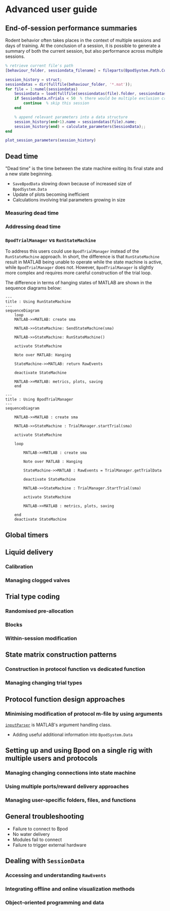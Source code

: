 # Advanced user guide

## End-of-session performance summaries
Rodent behavior often takes places in the context of multiple sessions and days of training. At the conclusion of a session, it is possible to generate a summary of both the current session, but also performance across multiple sessions.

```matlab
% retrieve current file's path
[behaviour_folder, sessiondata_filename] = fileparts(BpodSystem.Path.CurrentDataFile);

session_history = struct;
sessiondatas = dir(fullfile(behaviour_folder, '*.mat'));
for file = 1:numel(sessiondatas)
    SessionData = load(fullfile(sessiondatas(file).folder, sessiondatas(file).name), 'SessionData');
    if SessionData.nTrials < 50  % there would be multiple exclusion criteria
        continue  % skip this session
    end

    % append relevant parameters into a data structure
    session_history(end+1).name = sessiondatas(file).name;
    session_history(end) = calculate_parameters(SessionData);;
end

plot_session_parameters(session_history)
```

## Dead time
"Dead time" is the time between the state machine exiting its final state and a new state beginning.

- `SaveBpodData` slowing down because of increased size of `BpodSystem.Data`
- Update of plots becoming inefficient
- Calculations involving trial parameters growing in size

### Measuring dead time

### Addressing dead time

### `BpodTrialManager` vs `RunStateMachine`
To address this users could use `BpodTrialManager` instead of the `RunStateMachine` approach. In short, the difference is that `RunStateMachine` result in MATLAB being unable to operate while the state machine is active, while `BpodTrialManager` does not. However, `BpodTrialManager` is slightly more complex and requires more careful construction of the trial loop.

The difference in terms of hanging states of MATLAB are shown in the sequence diagrams below:

```mermaid
---
title : Using RunStateMachine
---
sequenceDiagram
	loop
    MATLAB->>MATLAB: create sma

    MATLAB->>StateMachine: SendStateMachine(sma)

    MATLAB->>StateMachine: RunStateMachine()

    activate StateMachine

    Note over MATLAB: Hanging

    StateMachine->>MATLAB: return RawEvents

    deactivate StateMachine

    MATLAB->>MATLAB: metrics, plots, saving
    end
```

```mermaid
---
title : Using BpodTrialManager
---
sequenceDiagram

    MATLAB->>MATLAB : create sma

    MATLAB->>StateMachine : TrialManager.startTrial(sma)

    activate StateMachine

    loop

        MATLAB->>MATLAB : create sma

        Note over MATLAB : Hanging

        StateMachine->>MATLAB : RawEvents = TrialManager.getTrialData

        deactivate StateMachine

        MATLAB->>StateMachine : TrialManager.StartTrial(sma)

        activate StateMachine

        MATLAB->>MATLAB : metrics, plots, saving

    end
    deactivate StateMachine
```

<!-- RunStateMatrix could update a BpodSystem value for time since last run to make this accessible -->

## Global timers

## Liquid delivery

### Calibration

### Managing clogged valves

## Trial type coding

### Randomised pre-allocation

### Blocks

### Within-session modification

## State matrix construction patterns

### Construction in protocol function vs dedicated function

### Managing changing trial types

## Protocol function design approaches

### Minimising modification of protocol m-file by using arguments
[`inputParser`](https://mathworks.com/help/matlab/ref/inputparser.html) is MATLAB's argument handling class.

- Adding useful additional information into `BpodSystem.Data`

<!-- Possiblity to integrate arguments into RunProtocol.m -->

## Setting up and using Bpod on a single rig with multiple users and protocols

### Managing changing connections into state machine

### Using multiple ports/reward delivery approaches

### Managing user-specific folders, files, and functions

## General troubleshooting
- Failure to connect to Bpod
- No water delivery
- Modules fail to connect
- Failure to trigger external hardware

## Dealing with `SessionData`

### Accessing and understanding `RawEvents`
### Integrating offline and online visualization methods

### Object-oriented programming and data